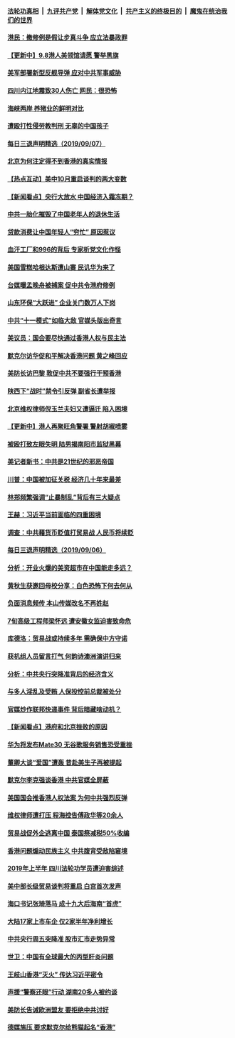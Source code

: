 ####  [法轮功真相](../../../../basic/blob/master/README.md?t=09080826) &nbsp;|&nbsp; [九评共产党](../../../../9ping.md/blob/master/README.md?t=09080826) &nbsp;|&nbsp; [解体党文化](../../../../jtdwh.md/blob/master/README.md?t=09080826)  &nbsp;|&nbsp; [共产主义的终极目的](../../../../gczydzjmd.md/blob/master/README.md?t=09080826) &nbsp;|&nbsp; [魔鬼在统治我们的世界](../../../../mgztzwmdsj.md/blob/master/README.md?t=09080826) 

#### [港民：撤修例是假让步真斗争 应立法暴政罪](../pages/nsc413/n11506714.md?t=09080826) 

#### [【更新中】9.8港人美领馆请愿 警举黑旗](../pages/nsc413/n11506711.md?t=09080826) 

#### [美军部署新型反舰导弹 应对中共军事威胁](../pages/nsc413/n11506673.md?t=09080826) 

#### [四川内江地震致30人伤亡 网民：很恐怖](../pages/nsc413/n11506648.md?t=09080826) 


#### [海峡两岸 养猪业的鲜明对比](../pages/nsc413/n11489537.md?t=09080826) 

#### [遭殴打性侵劳教判刑 无辜的中国孩子](../pages/nsc413/n11498781.md?t=09080826) 

#### [每日三退声明精选（2019/09/07）](../pages/nsc413/n11506549.md?t=09080826) 

#### [北京为何注定得不到香港的真实情报](../pages/nsc413/n11506218.md?t=09080826) 

#### [【热点互动】美中10月重启谈判的两大变数](../pages/nsc413/n11506437.md?t=09080826) 

#### [【新闻看点】央行大放水 中国经济入霜冻期？](../pages/nsc413/n11506096.md?t=09080826) 

#### [中共一胎化摧毁了中国老年人的退休生活](../pages/nsc413/n11506128.md?t=09080826) 

#### [贷款消费让中国年轻人“穷忙” 原因惹议](../pages/nsc413/n11506281.md?t=09080826) 

#### [血汗工厂和996的背后 专家析党文化作怪](../pages/nsc413/n11440394.md?t=09080826) 

#### [美国雪糕哈根达斯遭山寨 民讥华为来了](../pages/nsc413/n11506154.md?t=09080826) 

#### [台媒曝孟晚舟被捕案 促中共令港府修例](../pages/nsc413/n11506026.md?t=09080826) 

#### [山东环保“大跃进” 企业关门数万人下岗](../pages/nsc413/n11505808.md?t=09080826) 

#### [中共“十一模式”如临大敌 官媒头版出奇言](../pages/nsc413/n11505756.md?t=09080826) 

#### [美议员：国会要尽快通过香港人权与民主法](../pages/nsc413/n11505799.md?t=09080826) 

#### [默克尔访华促和平解决香港问题 黄之峰回应](../pages/nsc413/n11505896.md?t=09080826) 

#### [美防长访巴黎 敦促中共不要强行干预香港](../pages/nsc413/n11505584.md?t=09080826) 

#### [陕西下“战时”禁令引反弹 副省长遭举报](../pages/nsc413/n11505631.md?t=09080826) 

#### [北京维权律师倪玉兰夫妇又遭逼迁 陷入困境](../pages/nsc413/n11505268.md?t=09080826) 


#### [【更新中】港人再聚旺角警署 警射胡椒喷雾](../pages/nsc413/n11505181.md?t=09080826) 

#### [被殴打致左眼失明 陆男揭南阳市监狱黑幕](../pages/nsc413/n11505292.md?t=09080826) 

#### [美记者新书：中共是21世纪的邪恶帝国](../pages/nsc413/n11505303.md?t=09080826) 

#### [川普：中国被加征关税 经济几十年来最差](../pages/nsc413/n11505301.md?t=09080826) 

#### [林郑频繁强调“止暴制乱”背后有三大疑点](../pages/nsc413/n11501466.md?t=09080826) 

#### [王赫：习近平当前面临的四重困境](../pages/nsc413/n11488625.md?t=09080826) 

#### [调查：中共藉货币贬值打贸易战 人民币将续贬](../pages/nsc413/n11504847.md?t=09080826) 

#### [每日三退声明精选（2019/09/06）](../pages/nsc413/n11505103.md?t=09080826) 

#### [分析：开业火爆的美资超市在中国能走多远？](../pages/nsc413/n11489574.md?t=09080826) 

#### [黄秋生获邀回母校分享：白色恐怖下何去何从](../pages/nsc413/n11504191.md?t=09080826) 

#### [负面消息频传 本山传媒改名不再姓赵](../pages/nsc413/n11504529.md?t=09080826) 

#### [7旬高级工程师梁怀远 遭安徽女监迫害致命危](../pages/nsc413/n11503384.md?t=09080826) 

#### [库德洛：贸易战或持续多年 需确保中方守诺](../pages/nsc413/n11504816.md?t=09080826) 

#### [获机组人员留言打气 何韵诗澳洲演讲归来](../pages/nsc413/n11504667.md?t=09080826) 

#### [分析：中共央行突降准背后的经济含义](../pages/nsc413/n11504714.md?t=09080826) 

#### [与多人淫乱及受贿 人保投控前总裁被处分](../pages/nsc413/n11504198.md?t=09080826) 

#### [官媒炒作联邦快递事件 背后暗藏啥动机？](../pages/nsc413/n11504588.md?t=09080826) 

#### [【新闻看点】港府和北京挫败的原因](../pages/nsc413/n11504449.md?t=09080826) 

#### [华为将发布Mate30 无谷歌服务销售恐受重挫](../pages/nsc413/n11504597.md?t=09080826) 

#### [董卿大谈“爱国”遭轰 昔赴美生子再被提起](../pages/nsc413/n11504385.md?t=09080826) 

#### [默克尔李克强谈香港 中共官媒全屏蔽](../pages/nsc413/n11504414.md?t=09080826) 

#### [美国国会推香港人权法案 为何中共强烈反弹](../pages/nsc413/n11504151.md?t=09080826) 

#### [维权律师遭打压 程海控告傅政华等20余人](../pages/nsc413/n11503585.md?t=09080826) 

#### [贸易战促外企逃离中国 泰国祭减税50%收编](../pages/nsc413/n11504259.md?t=09080826) 

#### [香港问题煽动民族主义 中共腹背受敌陷窘境](../pages/nsc413/n11504392.md?t=09080826) 

#### [2019年上半年 四川法轮功学员遭迫害综述](../pages/nsc413/n11503913.md?t=09080826) 

#### [美中部长级贸易谈判将重启 白宫首次发声](../pages/nsc413/n11504305.md?t=09080826) 

#### [海口书记张琦落马 成十九大后海南“首虎”](../pages/nsc413/n11503830.md?t=09080826) 

#### [大陆17家上市车企 仅2家半年净利增长](../pages/nsc413/n11504164.md?t=09080826) 

#### [中共央行周五突降准 股市汇市走势异常](../pages/nsc413/n11504041.md?t=09080826) 

#### [世卫：中国有全球最大的丙型肝炎问题](../pages/nsc413/n11503759.md?t=09080826) 

#### [王岐山香港“灭火” 传达习近平密令](../pages/nsc413/n11504007.md?t=09080826) 

#### [声援“警察还眼”行动  湖南20多人被约谈](../pages/nsc413/n11502811.md?t=09080826) 


#### [美防长告诫欧洲盟友 要拒绝中共讨好](../pages/nsc413/n11503828.md?t=09080826) 

#### [德媒施压 要求默克尔给熊猫起名“香港”](../pages/nsc413/n11503273.md?t=09080826) 

